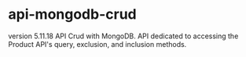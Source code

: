 # api-mongodb-crud
version 5.11.18
API Crud with MongoDB.
API dedicated to accessing the Product API's query, exclusion, and inclusion methods.